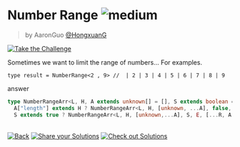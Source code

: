 <!--info-header-start--><h1>Number Range <img src="https://img.shields.io/badge/-medium-d9901a" alt="medium"/> </h1><blockquote><p>by AaronGuo <a href="https://github.com/HongxuanG" target="_blank">@HongxuanG</a></p></blockquote><p><a href="https://tsch.js.org/8640/play" target="_blank"><img src="https://img.shields.io/badge/-Take%20the%20Challenge-3178c6?logo=typescript&logoColor=white" alt="Take the Challenge"/></a> </p><!--info-header-end-->

Sometimes we want to limit the range of numbers...
For examples.
```
type result = NumberRange<2 , 9> //  | 2 | 3 | 4 | 5 | 6 | 7 | 8 | 9 
```
answer

```ts
type NumberRangeArr<L, H, A extends unknown[] = [], S extends boolean = false, E extends boolean = false, R extends number[] = []> = A["length"] extends L ? NumberRangeArr<L, H, [unknown,...A], true, false, [...R, A["length"]]> : 
  A["length"] extends H ? NumberRangeArr<L, H, [unknown, ...A], false, true, [...R, A["length"]]> : 
  S extends true ? NumberRangeArr<L, H, [unknown,...A], S, E, [...R, A["length"]]> : E extends true ? R : NumberRangeArr<L, H, [unknown,...A], S, E, R>;

```

<!--info-footer-start--><br><a href="../../README.md" target="_blank"><img src="https://img.shields.io/badge/-Back-grey" alt="Back"/></a> <a href="https://tsch.js.org/8640/answer" target="_blank"><img src="https://img.shields.io/badge/-Share%20your%20Solutions-teal" alt="Share your Solutions"/></a> <a href="https://tsch.js.org/8640/solutions" target="_blank"><img src="https://img.shields.io/badge/-Check%20out%20Solutions-de5a77?logo=awesome-lists&logoColor=white" alt="Check out Solutions"/></a> <!--info-footer-end-->

